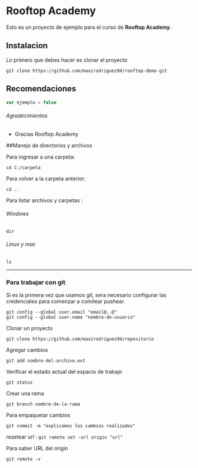 # Rooftop Academy

Esto es un _proyecto_ de ejemplo para el curso de **Rooftop Academy**.

## Instalacion

Lo primero que debes hacer es clonar el proyecto

```
git clone https://github.com/maxirodriguez94/rooftop-demo-git
```

## Recomendaciones

```js
var ejemplo = false
```
     
###### Agradecimientos

- Gracias Rooftop Academy



##Manejo de directorios y archivos

Para ingresar a una carpeta:

```
cd C:/carpeta
```

Para volver a la carpeta anterior: 
```
cd ..
```

Para listar archivos y carpetas :

###### Windows

```
dir
```

###### Linux y mac

```
ls
```
---

### Para trabajar con git

Si es la primera vez que usamos git, sera necesario configurar las credenciales para comenzar a comitear pushear.

```
git config --global user.email "email@..@"
git config --global user.name "nombre-de-usuario"
```

Clonar un proyecto

```
git clone https://github.com/maxirodriguez94/repositorio
```

Agregar cambios

```git add nombre-del-archivo.ext```

Verificar el estado actual del espacio de trabajo

```git status```

Crear una rama

```git branch nombre-de-la-rama```

Para empaquetar cambios

```git commit -m "explicamos los cambios realizados"```

resetear url : 
```git remote set -url origin "url"```

Para saber URL del origin

```git remote -v```